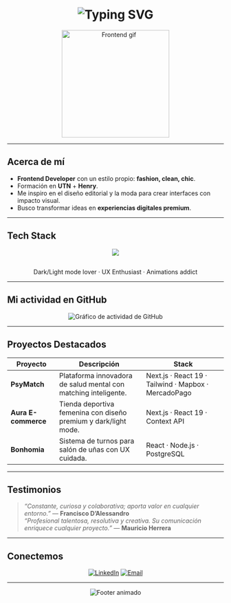 <h1 align="center">
  <picture>
    <img src="https://readme-typing-svg.herokuapp.com?font=Fira+Code&size=30&pause=1000&color=FF6EC7&center=true&width=800&lines=Hola,+soy+Ludmila+Ravelli;Frontend+Developer+%7C+Fashion,+Clean,+Chic;Diseño+con+pasión+y+programo+con+estilo" alt="Typing SVG" />
  </picture>
</h1>

<p align="center">
  <img src="https://i.ibb.co/QbZJ0CP/frontend-girl.gif" width="250" alt="Frontend gif" />
</p>

---

## Acerca de mí  

* **Frontend Developer** con un estilo propio: **fashion, clean, chic**.  
* Formación en **UTN** + **Henry**.  
* Me inspiro en el diseño editorial y la moda para crear interfaces con impacto visual.  
* Busco transformar ideas en **experiencias digitales premium**.  

---

## Tech Stack  

<p align="center">
  <img src="https://skillicons.dev/icons?i=html,css,tailwind,js,ts,react,nextjs,figma,git,github,vscode" />
</p>

##

<p align="center">
  Dark/Light mode lover · UX Enthusiast · Animations addict
</p>

---

## Mi actividad en GitHub  

<p align="center">
  <img src="https://github-readme-activity-graph.vercel.app/graph?username=RavelliLudmila&bg_color=0d1117&color=FF6EC7&line=FF6EC7&point=FFFFFF&area=true&hide_border=true" alt="Gráfico de actividad de GitHub" />
</p>

---

## Proyectos Destacados  

| Proyecto | Descripción | Stack |
|-------------|---------------|----------|
| **PsyMatch** | Plataforma innovadora de salud mental con matching inteligente. | Next.js · React 19 · Tailwind · Mapbox · MercadoPago |
| **Aura E-commerce** | Tienda deportiva femenina con diseño premium y dark/light mode. | Next.js · React 19 · Context API |
| **Bonhomia** | Sistema de turnos para salón de uñas con UX cuidada. | React · Node.js · PostgreSQL |

---

## Testimonios  

> *“Constante, curiosa y colaborativa; aporta valor en cualquier entorno.”* — **Francisco D’Alessandro**  
> *“Profesional talentosa, resolutiva y creativa. Su comunicación enriquece cualquier proyecto.”* — **Mauricio Herrera**  

---

## Conectemos  

<p align="center">
  <a href="https://www.linkedin.com/in/ravelliludmila"><img src="https://img.shields.io/badge/LinkedIn-FF6EC7?style=for-the-badge&logo=linkedin&logoColor=white" alt="LinkedIn" /></a>
  <a href="mailto:ludravelli@gmail.com"><img src="https://img.shields.io/badge/Email-FF6EC7?style=for-the-badge&logo=gmail&logoColor=white" alt="Email" /></a>
</p>

---

<p align="center">
  <img src="https://capsule-render.vercel.app/api?type=waving&color=ff6ec7&height=100&section=footer&fontColor=ffffff&fontSize=24" alt="Footer animado" />
</p>
